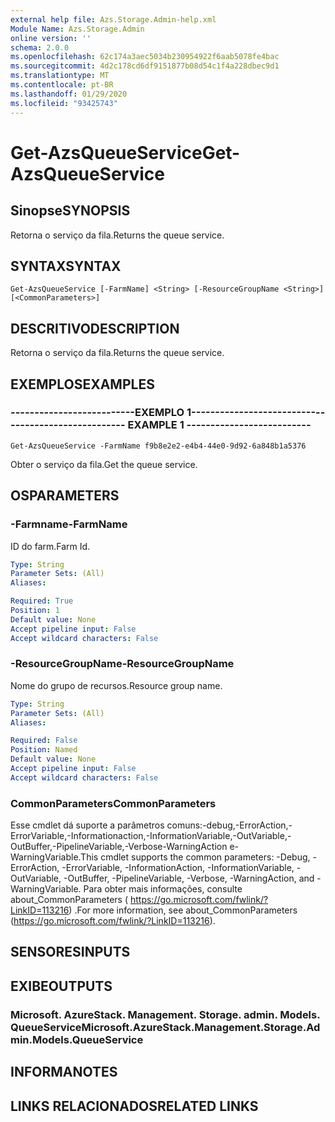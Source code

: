 ```yaml
---
external help file: Azs.Storage.Admin-help.xml
Module Name: Azs.Storage.Admin
online version: ''
schema: 2.0.0
ms.openlocfilehash: 62c174a3aec5034b230954922f6aab5078fe4bac
ms.sourcegitcommit: 4d2c178cd6df9151877b08d54c1f4a228dbec9d1
ms.translationtype: MT
ms.contentlocale: pt-BR
ms.lasthandoff: 01/29/2020
ms.locfileid: "93425743"
---
```

# <span data-ttu-id="105f2-101">Get-AzsQueueService</span><span class="sxs-lookup"><span data-stu-id="105f2-101">Get-AzsQueueService</span></span>

## <span data-ttu-id="105f2-102">Sinopse</span><span class="sxs-lookup"><span data-stu-id="105f2-102">SYNOPSIS</span></span>
<span data-ttu-id="105f2-103">Retorna o serviço da fila.</span><span class="sxs-lookup"><span data-stu-id="105f2-103">Returns the queue service.</span></span>

## <span data-ttu-id="105f2-104">SYNTAX</span><span class="sxs-lookup"><span data-stu-id="105f2-104">SYNTAX</span></span>

```
Get-AzsQueueService [-FarmName] <String> [-ResourceGroupName <String>] [<CommonParameters>]
```

## <span data-ttu-id="105f2-105">DESCRITIVO</span><span class="sxs-lookup"><span data-stu-id="105f2-105">DESCRIPTION</span></span>
<span data-ttu-id="105f2-106">Retorna o serviço da fila.</span><span class="sxs-lookup"><span data-stu-id="105f2-106">Returns the queue service.</span></span>

## <span data-ttu-id="105f2-107">EXEMPLOS</span><span class="sxs-lookup"><span data-stu-id="105f2-107">EXAMPLES</span></span>

### <span data-ttu-id="105f2-108">--------------------------EXEMPLO 1--------------------------</span><span class="sxs-lookup"><span data-stu-id="105f2-108">-------------------------- EXAMPLE 1 --------------------------</span></span>
```
Get-AzsQueueService -FarmName f9b8e2e2-e4b4-44e0-9d92-6a848b1a5376
```

<span data-ttu-id="105f2-109">Obter o serviço da fila.</span><span class="sxs-lookup"><span data-stu-id="105f2-109">Get the queue service.</span></span>

## <span data-ttu-id="105f2-110">OS</span><span class="sxs-lookup"><span data-stu-id="105f2-110">PARAMETERS</span></span>

### <span data-ttu-id="105f2-111">-Farmname</span><span class="sxs-lookup"><span data-stu-id="105f2-111">-FarmName</span></span>
<span data-ttu-id="105f2-112">ID do farm.</span><span class="sxs-lookup"><span data-stu-id="105f2-112">Farm Id.</span></span>

```yaml
Type: String
Parameter Sets: (All)
Aliases: 

Required: True
Position: 1
Default value: None
Accept pipeline input: False
Accept wildcard characters: False
```

### <span data-ttu-id="105f2-113">-ResourceGroupName</span><span class="sxs-lookup"><span data-stu-id="105f2-113">-ResourceGroupName</span></span>
<span data-ttu-id="105f2-114">Nome do grupo de recursos.</span><span class="sxs-lookup"><span data-stu-id="105f2-114">Resource group name.</span></span>

```yaml
Type: String
Parameter Sets: (All)
Aliases: 

Required: False
Position: Named
Default value: None
Accept pipeline input: False
Accept wildcard characters: False
```

### <span data-ttu-id="105f2-115">CommonParameters</span><span class="sxs-lookup"><span data-stu-id="105f2-115">CommonParameters</span></span>
<span data-ttu-id="105f2-116">Esse cmdlet dá suporte a parâmetros comuns:-debug,-ErrorAction,-ErrorVariable,-Informationaction,-InformationVariable,-OutVariable,-OutBuffer,-PipelineVariable,-Verbose-WarningAction e-WarningVariable.</span><span class="sxs-lookup"><span data-stu-id="105f2-116">This cmdlet supports the common parameters: -Debug, -ErrorAction, -ErrorVariable, -InformationAction, -InformationVariable, -OutVariable, -OutBuffer, -PipelineVariable, -Verbose, -WarningAction, and -WarningVariable.</span></span> <span data-ttu-id="105f2-117">Para obter mais informações, consulte about_CommonParameters ( https://go.microsoft.com/fwlink/?LinkID=113216) .</span><span class="sxs-lookup"><span data-stu-id="105f2-117">For more information, see about_CommonParameters (https://go.microsoft.com/fwlink/?LinkID=113216).</span></span>

## <span data-ttu-id="105f2-118">SENSORES</span><span class="sxs-lookup"><span data-stu-id="105f2-118">INPUTS</span></span>

## <span data-ttu-id="105f2-119">EXIBE</span><span class="sxs-lookup"><span data-stu-id="105f2-119">OUTPUTS</span></span>

### <span data-ttu-id="105f2-120">Microsoft. AzureStack. Management. Storage. admin. Models. QueueService</span><span class="sxs-lookup"><span data-stu-id="105f2-120">Microsoft.AzureStack.Management.Storage.Admin.Models.QueueService</span></span>

## <span data-ttu-id="105f2-121">INFORMA</span><span class="sxs-lookup"><span data-stu-id="105f2-121">NOTES</span></span>

## <span data-ttu-id="105f2-122">LINKS RELACIONADOS</span><span class="sxs-lookup"><span data-stu-id="105f2-122">RELATED LINKS</span></span>

